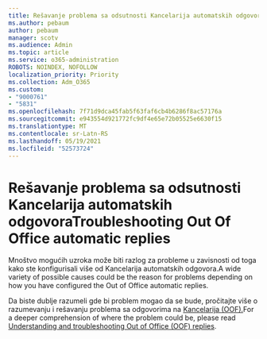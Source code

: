 ```yaml
---
title: Rešavanje problema sa odsutnosti Kancelarija automatskih odgovora
ms.author: pebaum
author: pebaum
manager: scotv
ms.audience: Admin
ms.topic: article
ms.service: o365-administration
ROBOTS: NOINDEX, NOFOLLOW
localization_priority: Priority
ms.collection: Adm_O365
ms.custom:
- "9000761"
- "5831"
ms.openlocfilehash: 7f71d9dca45fab5f63faf6cb4b6286f8ac57176a
ms.sourcegitcommit: e943554d921772fc9df4e65e72b05525e6630f15
ms.translationtype: MT
ms.contentlocale: sr-Latn-RS
ms.lasthandoff: 05/19/2021
ms.locfileid: "52573724"
---
```

# <a name="troubleshooting-out-of-office-automatic-replies"></a><span data-ttu-id="81c9d-102">Rešavanje problema sa odsutnosti Kancelarija automatskih odgovora</span><span class="sxs-lookup"><span data-stu-id="81c9d-102">Troubleshooting Out Of Office automatic replies</span></span>

<span data-ttu-id="81c9d-103">Mnoštvo mogućih uzroka može biti razlog za probleme u zavisnosti od toga kako ste konfigurisali više od Kancelarija automatskih odgovora.</span><span class="sxs-lookup"><span data-stu-id="81c9d-103">A wide variety of possible causes could be the reason for problems depending on how you have configured the Out of Office automatic replies.</span></span>

<span data-ttu-id="81c9d-104">Da biste dublje razumeli gde bi problem mogao da se bude, pročitajte više o razumevanju i rešavanju problema sa odgovorima na [Kancelarija (OOF).](/exchange/troubleshoot/email-delivery/understand-troubleshoot-oof-replies)</span><span class="sxs-lookup"><span data-stu-id="81c9d-104">For a deeper comprehension of where the problem could be, please read  [Understanding and troubleshooting Out of Office (OOF) replies](/exchange/troubleshoot/email-delivery/understand-troubleshoot-oof-replies).</span></span>